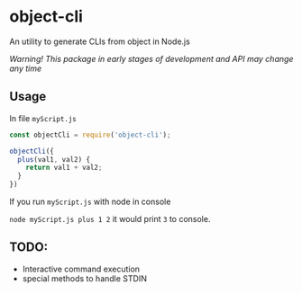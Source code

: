 # object-cli

An utility to generate CLIs from object in Node.js

*Warning! This package in early stages of development and API may change any time*

## Usage


In file `myScript.js`

```javascript
const objectCli = require('object-cli');

objectCli({
  plus(val1, val2) {
    return val1 + val2;
  }
})

```

If you run `myScript.js` with node in console

`node myScript.js plus 1 2` it would print `3` to console.

## TODO:
- Interactive command execution
- special methods to handle STDIN
